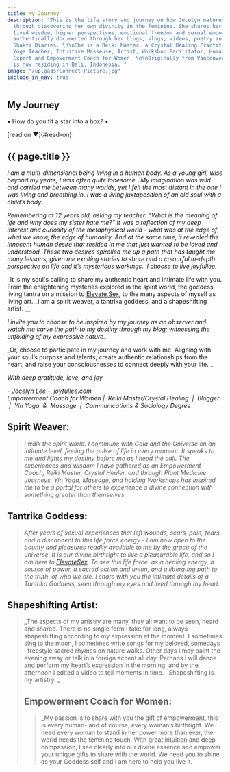 ```yaml
---
title: My Journey
description: "This is the life story and journey on how Jocelyn matured into a woman
  through discovering her own divinity in the feminine. She shares her life through
  lived wisdom, higher perspectives, emotional freedom and sexual empowerment. All
  authentically documented through her blogs, vlogs, videos, poetry and YouTube series,
  Shakti Diaries. \n\nShe is a Reiki Master, a Crystal Healing Practitioner, a Yin
  Yoga Teacher, Intuitive Masseuse, Artist, Workshop Facilitator, Human Connection
  Expert and Empowerment Coach for Women. \n\nOriginally from Vancouver, BC. Jocelyn
  is now residing in Bali, Indonesia. "
image: "/uploads/Connect-Picture.jpg"
include_in_nav: true
---
```


<section class="hero" style="background-image: url({% include relative-src.html src=page.image %})">
<div class="inner-hero text-container">
<div class="hero-text-container">

# My Journey

•  How do you fit a star into a box?  •
</div>
</div>
<div class="read-on">[read on <span class="arrow">▼</span>](#read-on)</div>
</section>

<section class="pad" id="read-on">
<div class="text-container editable"><h2>{{ page.title }}</h2>

*I am a multi-dimensional being living in a human body. As a young girl, wise beyond my years, I was often quite lonesome . My imagination was wild and carried me between many worlds, yet I felt the most distant in the one I was living and breathing in. I was a living juxtaposition of an old soul with a child’s body.*

*Remembering at 12 years old, asking my teacher: “What is the meaning of life and why does my sister hate me?” It was a reflection of my deep interest and curiosity of the metaphysical world - what was at the edge of what we know, the edge of humanity. And at the same time, it revealed the innocent human desire that resided in me that just wanted to be loved and understood. These two desires spiralled me up a path that has taught me many lessons, given me exciting stories to share and a colourful in-depth perspective on life and it’s mysterious workings.  I choose to live joyfullee.*

_It is my soul's calling to share my authentic heart and intimate life with you. From the enlightening mysteries explored in the spirit world, the goddess living tantra on a mission to [Elevate Sex](http://www.elevatesex.com), to the many aspects of myself as living art. _I am a spirit weaver, a tantrika goddess, and a shapeshifting artist. __

*I invite you to choose to be inspired by my journey as an observer and watch me carve the path to my destiny through my blog; witnessing the unfolding of my expressive nature.*

_Or, choose to participate in my journey and work with me. Aligning with your soul’s purpose and talents, create authentic relationships from the heart, and raise your consciousnesses to connect deeply with your life. _

*With deep gratitude, love, and joy*

*- Jocelyn Lee -  joyfullee.com*_\
Empowerment Coach for Women |  Reiki Master/Crystal Healing  |  Blogger  |  Yin Yoga  &  Massage  |  Communications & Sociology Degree_

## Spirit Weaver:

> *I walk the spirit world. I commune with Gaia and the Universe on an intimate level, feeling the pulse of life in every moment. It speaks to me and lights my destiny before me as I heed the call. The experiences and wisdom I have gathered as an Empowerment Coach, Reiki Master, Crystal Healer, and through Plant Medicine Journeys, Yin Yoga, Massage, and holding Workshops has inspired me to be a portal for others to experience a divine connection with something greater than themselves.*

## Tantrika Goddess:

> *After years of sexual experiences that left wounds, scars, pain, fears and a disconnect to this life force energy - I am now open to the bounty and pleasures readily available to me by the grace of the universe. It is our divine birthright to live a pleasurable life, and so I am here to [ElevateSex](www.elevatesex.com). To see this life force  as a healing energy, a source of power, a sacred action and union, and a liberating path to the truth  of who we are. I share with you the intimate details of a Tantrika Goddess, seen through my eyes and lived through my heart.*

## Shapeshifting Artist:

> _The aspects of my artistry are many, they all want to be seen, heard and shared. There is no single form I take for long, always shapeshifting according to my expression at the moment. I sometimes sing to the moon, I sometimes write songs for my beloved, somedays I freestyle sacred rhymes on nature walks. Other days I may paint the evening away or talk in a foreign accent all day. Perhaps I will dance and perform my heart’s expression in the morning, and by the afternoon I edited a video to tell moments in time.   Shapeshifting is my artistry. _
>
> ## Empowerment Coach for Women:
>
> > _My passion is to share with you the gift of empowerment, this is every human- and of course, every woman’s birthright. We need every woman to stand in her power more than ever, the world needs the feminine touch. With great intuition and deep compassion, I see clearly into our divine essence and empower your unique gifts to share with the world. We need you to shine as your Goddess self and I am here to help you live it.

</div>
</section>